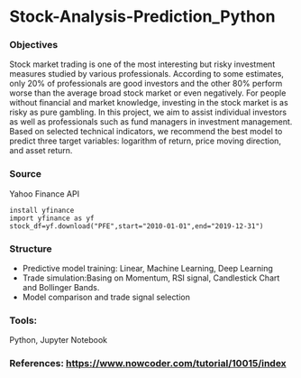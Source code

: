 # Stock-Analysis-Prediction_Python

### Objectives
Stock market trading is one of the most interesting but risky investment measures studied by various professionals. According to some estimates, only 20% of professionals are good investors and the other 80% perform worse than the average broad stock market or even negatively. For people without financial and market knowledge, investing in the stock market is as risky as pure gambling. In this project, we aim to assist individual investors as well as professionals such as fund managers in investment management. Based on selected technical indicators, we recommend the best model to predict three target variables: logarithm of return, price moving direction, and asset return.

### Source
Yahoo Finance API
```
install yfinance
import yfinance as yf
stock_df=yf.download("PFE",start="2010-01-01",end="2019-12-31")
```

### Structure
* Predictive model training: Linear, Machine Learning, Deep Learning
* Trade simulation:Basing on Momentum, RSI signal, Candlestick Chart and Bollinger Bands.
* Model comparison and trade signal selection


### Tools:
Python, Jupyter Notebook

### References: https://www.nowcoder.com/tutorial/10015/index
